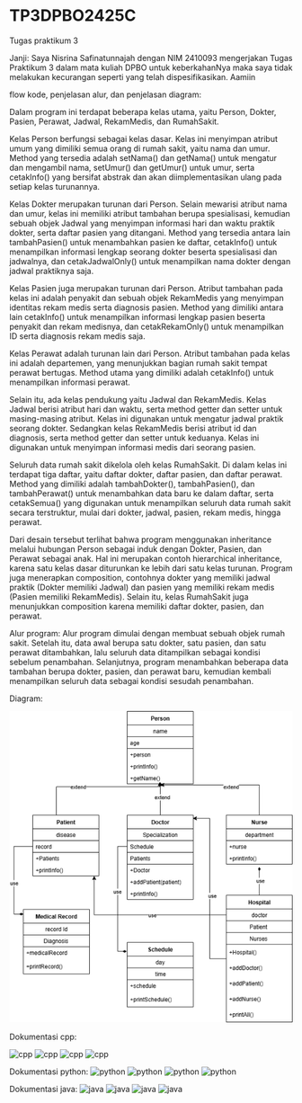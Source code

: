 # TP3DPBO2425C
Tugas praktikum 3

Janji:
Saya Nisrina Safinatunnajah dengan NIM 2410093 mengerjakan Tugas Praktikum 3 dalam mata kuliah DPBO untuk keberkahanNya maka saya tidak melakukan kecurangan seperti yang telah dispesifikasikan. Aamiin

flow kode, penjelasan alur, dan penjelasan diagram:

Dalam program ini terdapat beberapa kelas utama, yaitu Person, Dokter, Pasien, Perawat, Jadwal, RekamMedis, dan RumahSakit.

Kelas Person berfungsi sebagai kelas dasar. Kelas ini menyimpan atribut umum yang dimiliki semua orang di rumah sakit, yaitu nama dan umur. Method yang tersedia adalah setNama() dan getNama() untuk mengatur dan mengambil nama, setUmur() dan getUmur() untuk umur, serta cetakInfo() yang bersifat abstrak dan akan diimplementasikan ulang pada setiap kelas turunannya.

Kelas Dokter merupakan turunan dari Person. Selain mewarisi atribut nama dan umur, kelas ini memiliki atribut tambahan berupa spesialisasi, kemudian sebuah objek Jadwal yang menyimpan informasi hari dan waktu praktik dokter, serta daftar pasien yang ditangani. Method yang tersedia antara lain tambahPasien() untuk menambahkan pasien ke daftar, cetakInfo() untuk menampilkan informasi lengkap seorang dokter beserta spesialisasi dan jadwalnya, dan cetakJadwalOnly() untuk menampilkan nama dokter dengan jadwal praktiknya saja.

Kelas Pasien juga merupakan turunan dari Person. Atribut tambahan pada kelas ini adalah penyakit dan sebuah objek RekamMedis yang menyimpan identitas rekam medis serta diagnosis pasien. Method yang dimiliki antara lain cetakInfo() untuk menampilkan informasi lengkap pasien beserta penyakit dan rekam medisnya, dan cetakRekamOnly() untuk menampilkan ID serta diagnosis rekam medis saja.

Kelas Perawat adalah turunan lain dari Person. Atribut tambahan pada kelas ini adalah departemen, yang menunjukkan bagian rumah sakit tempat perawat bertugas. Method utama yang dimiliki adalah cetakInfo() untuk menampilkan informasi perawat.

Selain itu, ada kelas pendukung yaitu Jadwal dan RekamMedis. Kelas Jadwal berisi atribut hari dan waktu, serta method getter dan setter untuk masing-masing atribut. Kelas ini digunakan untuk mengatur jadwal praktik seorang dokter. Sedangkan kelas RekamMedis berisi atribut id dan diagnosis, serta method getter dan setter untuk keduanya. Kelas ini digunakan untuk menyimpan informasi medis dari seorang pasien.

Seluruh data rumah sakit dikelola oleh kelas RumahSakit. Di dalam kelas ini terdapat tiga daftar, yaitu daftar dokter, daftar pasien, dan daftar perawat. Method yang dimiliki adalah tambahDokter(), tambahPasien(), dan tambahPerawat() untuk menambahkan data baru ke dalam daftar, serta cetakSemua() yang digunakan untuk menampilkan seluruh data rumah sakit secara terstruktur, mulai dari dokter, jadwal, pasien, rekam medis, hingga perawat.

Dari desain tersebut terlihat bahwa program menggunakan inheritance melalui hubungan Person sebagai induk dengan Dokter, Pasien, dan Perawat sebagai anak. Hal ini merupakan contoh hierarchical inheritance, karena satu kelas dasar diturunkan ke lebih dari satu kelas turunan. Program juga menerapkan composition, contohnya dokter yang memiliki jadwal praktik (Dokter memiliki Jadwal) dan pasien yang memiliki rekam medis (Pasien memiliki RekamMedis). Selain itu, kelas RumahSakit juga menunjukkan composition karena memiliki daftar dokter, pasien, dan perawat.

Alur program:
Alur program dimulai dengan membuat sebuah objek rumah sakit. Setelah itu, data awal berupa satu dokter, satu pasien, dan satu perawat ditambahkan, lalu seluruh data ditampilkan sebagai kondisi sebelum penambahan. Selanjutnya, program menambahkan beberapa data tambahan berupa dokter, pasien, dan perawat baru, kemudian kembali menampilkan seluruh data sebagai kondisi sesudah penambahan. 


Diagram:

![diagram](TP3.drawio.png)

Dokumentasi cpp:

![cpp](dokumentasi/Screenshot1818.png)
![cpp](dokumentasi/Screenshot1819.png)
![cpp](dokumentasi/Screenshot1820.png)
![cpp](dokumentasi/Screenshot1821.png)

Dokumentasi python:
![python](dokumentasi/Screenshot1822.png)
![python](dokumentasi/Screenshot1823.png)
![python](dokumentasi/Screenshot1824.png)
![python](dokumentasi/Screenshot1825.png)

Dokumentasi java: 
![java](dokumentasi/Screenshot1826.png)
![java](dokumentasi/Screenshot1827.png)
![java](dokumentasi/Screenshot1828.png)
![java](dokumentasi/Screenshot1829.png)


